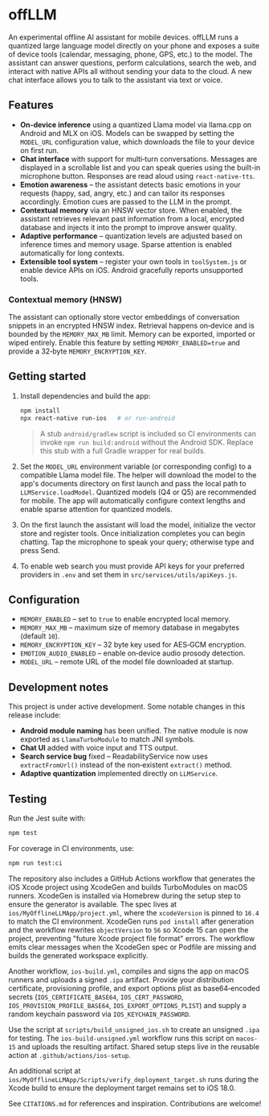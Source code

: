 # offLLM

An experimental offline AI assistant for mobile devices. offLLM runs a
quantized large language model directly on your phone and exposes a suite of
device tools (calendar, messaging, phone, GPS, etc.) to the model. The
assistant can answer questions, perform calculations, search the web, and
interact with native APIs all without sending your data to the cloud. A new
chat interface allows you to talk to the assistant via text or voice.

## Features

- **On‑device inference** using a quantized Llama model via llama.cpp on
  Android and MLX on iOS. Models can be swapped by setting the `MODEL_URL`
  configuration value, which downloads the file to your device on first run.
- **Chat interface** with support for multi‑turn conversations. Messages are
  displayed in a scrollable list and you can speak queries using the built-in
  microphone button. Responses are read aloud using `react‑native‑tts`.
- **Emotion awareness** – the assistant detects basic emotions in your
  requests (happy, sad, angry, etc.) and can tailor its responses
  accordingly. Emotion cues are passed to the LLM in the prompt.
- **Contextual memory** via an HNSW vector store. When enabled, the
  assistant retrieves relevant past information from a local, encrypted
  database and injects it into the prompt to improve answer quality.
- **Adaptive performance** – quantization levels are adjusted based on
  inference times and memory usage. Sparse attention is enabled
  automatically for long contexts.
- **Extensible tool system** – register your own tools in `toolSystem.js`
  or enable device APIs on iOS. Android gracefully reports unsupported
  tools.

### Contextual memory (HNSW)

The assistant can optionally store vector embeddings of conversation snippets in an encrypted HNSW index. Retrieval happens on‑device and is bounded by the `MEMORY_MAX_MB` limit. Memory can be exported, imported or wiped entirely. Enable this feature by setting `MEMORY_ENABLED=true` and provide a 32‑byte `MEMORY_ENCRYPTION_KEY`.

## Getting started

1. Install dependencies and build the app:

   ```bash
   npm install
   npx react-native run-ios   # or run-android
   ```

   > A stub `android/gradlew` script is included so CI environments can invoke `npm run build:android` without the Android SDK. Replace this stub with a full Gradle wrapper for real builds.

2. Set the `MODEL_URL` environment variable (or corresponding config) to a
   compatible Llama model file. The helper
   will download the model to the app's documents directory on first launch and
   pass the local path to `LLMService.loadModel`. Quantized models (Q4 or Q5)
   are recommended for mobile. The app will automatically configure context
   lengths and enable sparse attention for quantized models.

3. On the first launch the assistant will load the model, initialize the
   vector store and register tools. Once initialization completes you can
   begin chatting. Tap the microphone to speak your query; otherwise type
   and press Send.

4. To enable web search you must provide API keys for your preferred
   providers in `.env` and set them in `src/services/utils/apiKeys.js`.

## Configuration

- `MEMORY_ENABLED` – set to `true` to enable encrypted local memory.
- `MEMORY_MAX_MB` – maximum size of memory database in megabytes (default `10`).
- `MEMORY_ENCRYPTION_KEY` – 32 byte key used for AES‑GCM encryption.
- `EMOTION_AUDIO_ENABLED` – enable on‑device audio prosody detection.
- `MODEL_URL` – remote URL of the model file downloaded at startup.

## Development notes

This project is under active development. Some notable changes in this
release include:

- **Android module naming** has been unified. The native module is now
  exported as `LlamaTurboModule` to match JNI symbols.
- **Chat UI** added with voice input and TTS output.
- **Search service bug** fixed – ReadabilityService now uses
  `extractFromUrl()` instead of the non‑existent `extract()` method.
- **Adaptive quantization** implemented directly on `LLMService`.

## Testing

Run the Jest suite with:

```bash
npm test
```

For coverage in CI environments, use:

```bash
npm run test:ci
```

The repository also includes a GitHub Actions workflow that generates the iOS Xcode project using XcodeGen and builds
TurboModules on macOS runners. XcodeGen is installed via Homebrew during the setup step to ensure the generator is
available. The spec lives at `ios/MyOfflineLLMApp/project.yml`, where the `xcodeVersion` is pinned to
`16.4` to match the CI environment. XcodeGen runs `pod install` after generation and the workflow rewrites `objectVersion` to
`56` so Xcode 15 can open the project, preventing "future Xcode project file format" errors. The workflow emits clear messages
when the XcodeGen spec or Podfile are missing and builds the generated workspace explicitly.

Another workflow, `ios-build.yml`, compiles and signs the app on macOS runners and uploads a signed `.ipa` artifact. Provide your distribution certificate, provisioning profile, and export options plist as base64‑encoded secrets (`IOS_CERTIFICATE_BASE64`, `IOS_CERT_PASSWORD`, `IOS_PROVISION_PROFILE_BASE64`, `IOS_EXPORT_OPTIONS_PLIST`) and supply a random keychain password via `IOS_KEYCHAIN_PASSWORD`.

Use the script at `scripts/build_unsigned_ios.sh` to create an unsigned `.ipa`
for testing. The `ios-build-unsigned.yml` workflow runs this script on
`macos-15` and uploads the resulting artifact. Shared setup steps live in the
reusable action at `.github/actions/ios-setup`.

An additional script at `ios/MyOfflineLLMApp/Scripts/verify_deployment_target.sh` runs during the Xcode build to ensure the
deployment target remains set to iOS 18.0.

See `CITATIONS.md` for references and inspiration. Contributions are
welcome!
